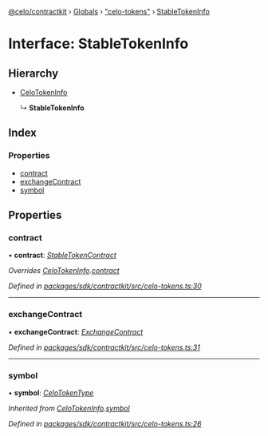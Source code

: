[@celo/contractkit](../README.md) › [Globals](../globals.md) › ["celo-tokens"](../modules/_celo_tokens_.md) › [StableTokenInfo](_celo_tokens_.stabletokeninfo.md)

# Interface: StableTokenInfo

## Hierarchy

* [CeloTokenInfo](_celo_tokens_.celotokeninfo.md)

  ↳ **StableTokenInfo**

## Index

### Properties

* [contract](_celo_tokens_.stabletokeninfo.md#contract)
* [exchangeContract](_celo_tokens_.stabletokeninfo.md#exchangecontract)
* [symbol](_celo_tokens_.stabletokeninfo.md#symbol)

## Properties

###  contract

• **contract**: *[StableTokenContract](../modules/_base_.md#stabletokencontract)*

*Overrides [CeloTokenInfo](_celo_tokens_.celotokeninfo.md).[contract](_celo_tokens_.celotokeninfo.md#contract)*

*Defined in [packages/sdk/contractkit/src/celo-tokens.ts:30](https://github.com/celo-org/celo-monorepo/blob/contractkit-v1.2.2/packages/sdk/contractkit/src/celo-tokens.ts#L30)*

___

###  exchangeContract

• **exchangeContract**: *[ExchangeContract](../modules/_base_.md#exchangecontract)*

*Defined in [packages/sdk/contractkit/src/celo-tokens.ts:31](https://github.com/celo-org/celo-monorepo/blob/contractkit-v1.2.2/packages/sdk/contractkit/src/celo-tokens.ts#L31)*

___

###  symbol

• **symbol**: *[CeloTokenType](../modules/_celo_tokens_.md#celotokentype)*

*Inherited from [CeloTokenInfo](_celo_tokens_.celotokeninfo.md).[symbol](_celo_tokens_.celotokeninfo.md#symbol)*

*Defined in [packages/sdk/contractkit/src/celo-tokens.ts:26](https://github.com/celo-org/celo-monorepo/blob/contractkit-v1.2.2/packages/sdk/contractkit/src/celo-tokens.ts#L26)*
